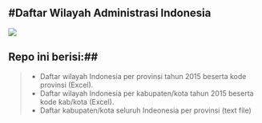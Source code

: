 #**Daftar Wilayah Administrasi Indonesia**
---
![](http://www.dksh.com/data/docs/download/1305/en_ID/Map-Indonesia.gif)

## **Repo ini berisi:**##

> - Daftar wilayah Indonesia per provinsi tahun 2015 beserta kode provinsi (Excel).
> - Daftar wilayah Indonesia per kabupaten/kota tahun 2015 beserta kode kab/kota (Excel).
> - Daftar kabupaten/kota seluruh Indeonesia per provinsi (text file)
